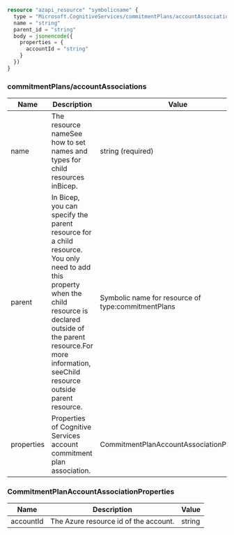 ```terraform
resource "azapi_resource" "symbolicname" {
  type = "Microsoft.CognitiveServices/commitmentPlans/accountAssociations@2023-05-01"
  name = "string"
  parent_id = "string"
  body = jsonencode({
    properties = {
      accountId = "string"
    }
  })
}

```

### commitmentPlans/accountAssociations

| Name | Description | Value |
|-|-|-|
| name | The resource nameSee how to set names and types for child resources inBicep. | string (required) |
| parent | In Bicep, you can specify the parent resource for a child resource. You only need to add this property when the child resource is declared outside of the parent resource.For more information, seeChild resource outside parent resource. | Symbolic name for resource of type:commitmentPlans |
| properties | Properties of Cognitive Services account commitment plan association. | CommitmentPlanAccountAssociationProperties |


### CommitmentPlanAccountAssociationProperties

| Name | Description | Value |
|-|-|-|
| accountId | The Azure resource id of the account. | string |


